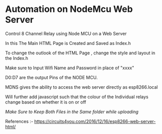 # Automation on NodeMcu Web Server

Control 8 Channel Relay using Node MCU on a Web Server

In this The Main HTML Page is Created and Saved as Index.h

To change the outlook of the HTML Page , change the style and layout in the Index.h


Make sure to Input Wifi Name and Password in place of "xxxx"

D0:D7 are the output Pins of the NODE MCU.

MDNS gives the ability to access the web server directly as esp8266.local

Will further add javascript such that the colour of the Individual relays change based on whether it is on or off


*Make Sure to Keep Both Files in the Same folder while uploading*



References :- 
https://circuits4you.com/2016/12/16/esp8266-web-server-html/
